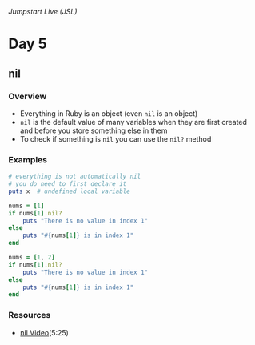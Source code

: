 _Jumpstart Live (JSL)_
# Day 5
## nil

### Overview
* Everything in Ruby is an object (even `nil` is an object)
* `nil` is the default value of many variables when they are first created and before you store something else in them
* To check if something is `nil` you can use the `nil?` method

### Examples

```ruby
# everything is not automatically nil
# you do need to first declare it
puts x	# undefined local variable
```

```ruby
nums = [1]
if nums[1].nil?
	puts "There is no value in index 1"
else 
	puts "#{nums[1]} is in index 1"
end

nums = [1, 2]
if nums[1].nil?
	puts "There is no value in index 1"
else 
	puts "#{nums[1]} is in index 1"
end
```

### Resources
* [nil Video](https://adaacademy.hosted.panopto.com/Panopto/Pages/Viewer.aspx?id=14459006-e389-45e7-b996-98f2fb15f4d4)(5:25)